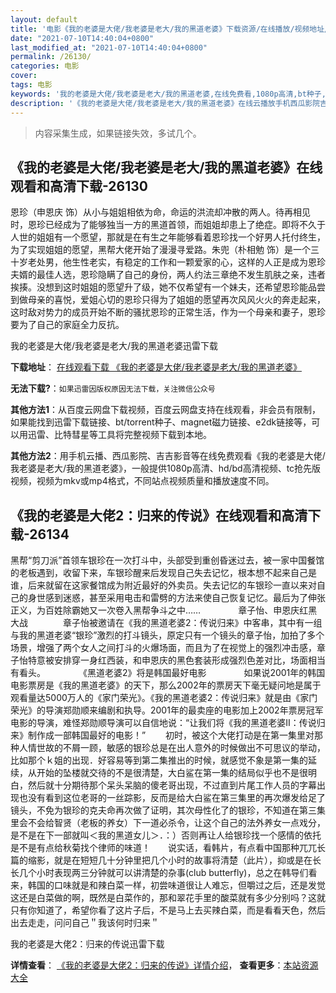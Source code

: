 ```yaml
---
layout: default
title: '电影《我的老婆是大佬/我老婆是老大/我的黑道老婆》下载资源/在线播放/视频地址/1080p/高清/蓝光'
date: "2021-07-10T14:40:04+0800"
last_modified_at: "2021-07-10T14:40:04+0800"
permalink: /26130/
categories: 电影
cover:
tags: 电影
keywords: '我的老婆是大佬/我老婆是老大/我的黑道老婆,在线免费看,1080p高清,bt种子,torrent,百度云盘,magnet,磁力链,迅雷下载资源'
description: '《我的老婆是大佬/我老婆是老大/我的黑道老婆》在线云播放手机西瓜影院吉吉影音免费看，1080p高清bd/hd未删减完整版和tc抢先枪版，mkv/mp4格式，附带bt/torrent种子、magnet/磁力链、百度云盘、网盘资源迅雷下载链接'
---
```


>内容采集生成，如果链接失效，多试几个。


## 《我的老婆是大佬/我老婆是老大/我的黑道老婆》在线观看和高清下载-26130

恩珍（申恩庆 饰）从小与姐姐相依为命，命运的洪流却冲散的两人。待再相见时，恩珍已经成为了能够独当一方的黑道首领，而姐姐却患上了绝症。即将不久于人世的姐姐有一个愿望，那就是在有生之年能够看着恩珍找一个好男人托付终生，为了实现姐姐的愿望，黑帮大佬开始了漫漫寻爱路。朱兜（朴相勉 饰）是一个三十岁老处男，他生性老实，有稳定的工作和一颗爱家的心，这样的人正是成为恩珍夫婿的最佳人选，恩珍隐瞒了自己的身份，两人约法三章绝不发生肌肤之亲，违者挨揍。没想到这时姐姐的愿望升了级，她不仅希望有一个妹夫，还希望恩珍能品尝到做母亲的喜悦，爱姐心切的恩珍只得为了姐姐的愿望再次风风火火的奔走起来，这时敌对势力的成员开始不断的骚扰恩珍的正常生活，作为一个母亲和妻子，恩珍要为了自己的家庭全力反抗。


我的老婆是大佬/我老婆是老大/我的黑道老婆迅雷下载

**下载地址**： [在线观看下载 《我的老婆是大佬/我老婆是老大/我的黑道老婆》](https://www.993dy.com//vod-detail-id-22044.html) 


**无法下载?**：`如果迅雷因版权原因无法下载，关注微信公众号 `

**其他方法1**：从百度云网盘下载视频，百度云网盘支持在线观看，非会员有限制，如果能找到迅雷下载链接、bt/torrent种子、magnet磁力链接、e2dk链接等，可以用迅雷、比特彗星等工具将完整视频下载到本地。

**其他方法2**：用手机云播、西瓜影院、吉吉影音等在线免费观看《我的老婆是大佬/我老婆是老大/我的黑道老婆》，一般提供1080p高清、hd/bd高清视频、tc抢先版视频，视频为mkv或mp4格式，不同站点视频质量和播放速度不同。


## 《我的老婆是大佬2：归来的传说》在线观看和高清下载-26134

黑帮“剪刀派”首领车银珍在一次打斗中，头部受到重创昏迷过去，被一家中国餐馆的老板遇到，收留下来，车银珍醒来后发现自己失去记忆，根本想不起来自己是谁，后来就留在这家餐馆成为附近最好的外卖员。失去记忆的车银珍一直以来对自己的身世感到迷惑，甚至采用电击和雷劈的方法来使自己恢复记忆。最后为了伸张正义，为百姓除霸她又一次卷入黑帮争斗之中……&nbsp;　　　　章子怡、申恩庆红黑大战　　　　章子怡被邀请在《我的黑道老婆2：传说归来》中客串，其中有一组与我的黑道老婆“银珍”激烈的打斗镜头，原定只有一个镜头的章子怡，加拍了多个场景，增强了两个女人之间打斗的火爆场面，而且为了在视觉上的强烈冲击感，章子怡特意被安排穿一身红西装，和申恩庆的黑色套装形成强烈色差对比，场面相当有看头。&nbsp;　　　　《黑道老婆2》将是韩国最好电影&nbsp;　　　　如果说2001年的韩国电影票房是《我的黑道老婆》的天下，那么2002年的票房天下毫无疑问地是属于观看量达5000万人的《家门荣光》。《我的黑道老婆2：传说归来》就是由《家门荣光》的导演郑勋顺来编剧和执导。2001年的最卖座的电影加上2002年票房冠军电影的导演，难怪郑勋顺导演可以自信地说：“让我们将《我的黑道老婆Ⅱ：传说归来》制作成一部韩国最好的电影！”&nbsp;　　初时，被这个大佬打动是在第一集里对那种人情世故的不屑一顾，敏感的银珍总是在出人意外的时候做出不可思议的举动，比如那个ｋ姐的出现．好容易等到第二集推出的时候，就感觉不象是第一集的延续，从开始的坠楼就交待的不是很清楚，大白鲨在第一集的结局似乎也不是很明白，然后就十分期待那个呆头呆脑的傻老哥出现，不过直到片尾工作人员的字幕出现也没有看到这位老哥的一丝踪影，反而是给大白鲨在第三集里的再次爆发给足了镜头，不免为银珍的克夫命再次做了证明，其次母性化了的银珍，不知道在第三集里会不会给智贤（老板的养女）下一道必杀令，让这个自己的法外养女一点戏分，是不是在下一部就叫＜我的黑道女儿＞．：）否则再让人给银珍找一个感情的依托是不是有点给秋菊找个律师的味道！　　说实话，看韩片，有点看中国那种兀兀长篇的缩影，就是在短短几十分钟里把几个小时的故事将清楚（此片），抑或是在长长几个小时表现两三分钟就可以讲清楚的杂事(club butterfly)，总之在韩导们看来，韩国的口味就是和辣白菜一样，初尝味道很让人难忘，但嚼过之后，还是发觉这还是白菜做的啊，既然是白菜作的，那和翠花手里的酸菜就有多少分别吗？这就只有你知道了，希望你看了这片子后，不是马上去买辣白菜，而是看看天色，然后出去走走，问问自己＂我该何时归来＂


我的老婆是大佬2：归来的传说迅雷下载

**详情查看**： [《我的老婆是大佬2：归来的传说》详情介绍](/movie/26134/)， **查看更多**：[本站资源大全](/movie/t/all/)

